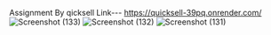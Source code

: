 Assignment By qicksell
Link--- https://quicksell-39pq.onrender.com/
![Screenshot (133)](https://github.com/user-attachments/assets/6d80c7ed-1609-44de-8b52-772aa4bdd94a)
![Screenshot (132)](https://github.com/user-attachments/assets/3b26a373-663f-4ccb-9877-7e0b79d484f4)
![Screenshot (131)](https://github.com/user-attachments/assets/25c9f96c-47d1-4f5b-b22d-356834d84827)
